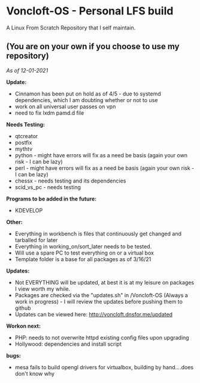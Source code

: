 # Voncloft-OS - Personal LFS build

A Linux From Scratch Repository that I self maintain.

## (You are on your own if you choose to use my repository)


_As of 12-01-2021_

**Update:**
- Cinnamon has been put on hold as of 4/5 - due to systemd dependencies, which I am doubting whether or not to use
- work on all universal user passes on vpn
- need to fix lxdm pamd.d file

**Needs Testing:**
- qtcreator
- postfix
- mythtv
- python - might have errors will fix as a need be basis (again your own risk - I can be lazy)
- perl - might have errors will fix as a need be basis (again your own risk - I can be lazy)
- chessx - needs testing and its dependencies
- scid_vs_pc - needs testing

**Programs to be added in the future:**
- KDEVELOP

**Other:**
- Everything in workbench is files that continuously get changed and tarballed for later
- Everything in working_on/sort_later needs to be tested.
- Will use a spare PC to test everything on or a virtual box
- Template folder is a base for all packages as of 3/16/21

**Updates:**
- Not EVERYTHING will be updated, at best it is at my leisure on packages I view worth my while.
- Packages are checked via the "updates.sh" in /Voncloft-OS (Always a work in progress) - I will review the updates before pushing them to github
- Updates can be viewed here: http://voncloft.dnsfor.me/updated

**Workon next:**
- PHP: needs to not overwrite httpd existing config files upon upgrading
- Hollywood: dependencies and install script

**bugs:**
- mesa fails to build opengl drivers for virtualbox, building by hand....does don't know why
